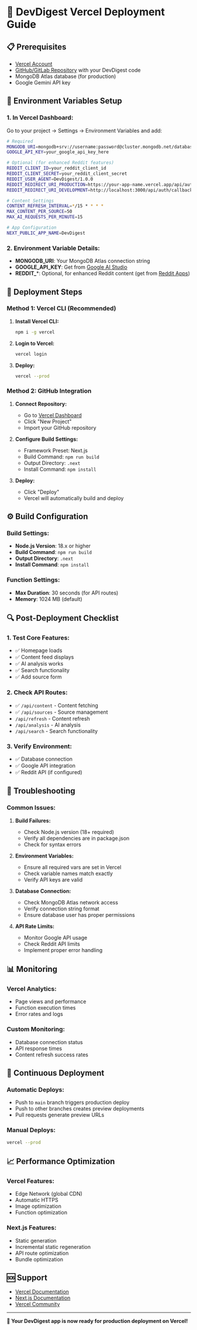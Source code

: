 # 🚀 DevDigest Vercel Deployment Guide

## 📋 Prerequisites

- [Vercel Account](https://vercel.com/signup)
- [GitHub/GitLab Repository](https://github.com) with your DevDigest code
- MongoDB Atlas database (for production)
- Google Gemini API key

## 🔧 Environment Variables Setup

### 1. In Vercel Dashboard:
Go to your project → Settings → Environment Variables and add:

```bash
# Required
MONGODB_URI=mongodb+srv://username:password@cluster.mongodb.net/database?retryWrites=true&w=majority
GOOGLE_API_KEY=your_google_api_key_here

# Optional (for enhanced Reddit features)
REDDIT_CLIENT_ID=your_reddit_client_id
REDDIT_CLIENT_SECRET=your_reddit_client_secret
REDDIT_USER_AGENT=DevDigest/1.0.0
REDDIT_REDIRECT_URI_PRODUCTION=https://your-app-name.vercel.app/api/auth/callback
REDDIT_REDIRECT_URI_DEVELOPMENT=http://localhost:3000/api/auth/callback

# Content Settings
CONTENT_REFRESH_INTERVAL=*/15 * * * *
MAX_CONTENT_PER_SOURCE=50
MAX_AI_REQUESTS_PER_MINUTE=15

# App Configuration
NEXT_PUBLIC_APP_NAME=DevDigest
```

### 2. Environment Variable Details:

- **MONGODB_URI**: Your MongoDB Atlas connection string
- **GOOGLE_API_KEY**: Get from [Google AI Studio](https://makersuite.google.com/app/apikey)
- **REDDIT_***: Optional, for enhanced Reddit content (get from [Reddit Apps](https://www.reddit.com/prefs/apps))

## 🚀 Deployment Steps

### Method 1: Vercel CLI (Recommended)

1. **Install Vercel CLI:**
   ```bash
   npm i -g vercel
   ```

2. **Login to Vercel:**
   ```bash
   vercel login
   ```

3. **Deploy:**
   ```bash
   vercel --prod
   ```

### Method 2: GitHub Integration

1. **Connect Repository:**
   - Go to [Vercel Dashboard](https://vercel.com/dashboard)
   - Click "New Project"
   - Import your GitHub repository

2. **Configure Build Settings:**
   - Framework Preset: Next.js
   - Build Command: `npm run build`
   - Output Directory: `.next`
   - Install Command: `npm install`

3. **Deploy:**
   - Click "Deploy"
   - Vercel will automatically build and deploy

## ⚙️ Build Configuration

### Build Settings:
- **Node.js Version**: 18.x or higher
- **Build Command**: `npm run build`
- **Output Directory**: `.next`
- **Install Command**: `npm install`

### Function Settings:
- **Max Duration**: 30 seconds (for API routes)
- **Memory**: 1024 MB (default)

## 🔍 Post-Deployment Checklist

### 1. Test Core Features:
- ✅ Homepage loads
- ✅ Content feed displays
- ✅ AI analysis works
- ✅ Search functionality
- ✅ Add source form

### 2. Check API Routes:
- ✅ `/api/content` - Content fetching
- ✅ `/api/sources` - Source management
- `/api/refresh` - Content refresh
- `/api/analysis` - AI analysis
- `/api/search` - Search functionality

### 3. Verify Environment:
- ✅ Database connection
- ✅ Google API integration
- ✅ Reddit API (if configured)

## 🐛 Troubleshooting

### Common Issues:

1. **Build Failures:**
   - Check Node.js version (18+ required)
   - Verify all dependencies are in package.json
   - Check for syntax errors

2. **Environment Variables:**
   - Ensure all required vars are set in Vercel
   - Check variable names match exactly
   - Verify API keys are valid

3. **Database Connection:**
   - Check MongoDB Atlas network access
   - Verify connection string format
   - Ensure database user has proper permissions

4. **API Rate Limits:**
   - Monitor Google API usage
   - Check Reddit API limits
   - Implement proper error handling

## 📊 Monitoring

### Vercel Analytics:
- Page views and performance
- Function execution times
- Error rates and logs

### Custom Monitoring:
- Database connection status
- API response times
- Content refresh success rates

## 🔄 Continuous Deployment

### Automatic Deploys:
- Push to `main` branch triggers production deploy
- Push to other branches creates preview deployments
- Pull requests generate preview URLs

### Manual Deploys:
```bash
vercel --prod
```

## 📈 Performance Optimization

### Vercel Features:
- Edge Network (global CDN)
- Automatic HTTPS
- Image optimization
- Function optimization

### Next.js Features:
- Static generation
- Incremental static regeneration
- API route optimization
- Bundle optimization

## 🆘 Support

- [Vercel Documentation](https://vercel.com/docs)
- [Next.js Documentation](https://nextjs.org/docs)
- [Vercel Community](https://github.com/vercel/vercel/discussions)

---

**🎉 Your DevDigest app is now ready for production deployment on Vercel!** 